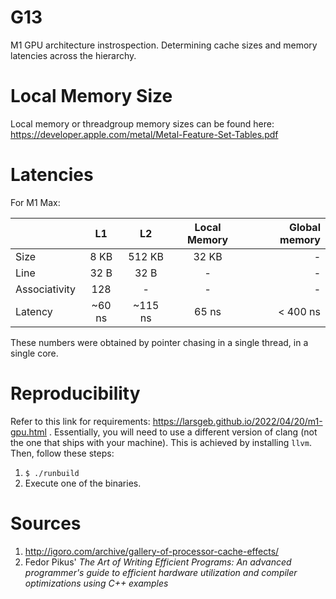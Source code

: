 # G13
M1 GPU architecture instrospection. Determining cache sizes and memory latencies across the hierarchy.

# Local Memory Size
Local memory or threadgroup memory sizes can be found here: https://developer.apple.com/metal/Metal-Feature-Set-Tables.pdf

# Latencies
For M1 Max:

| | L1 | L2 | Local Memory | Global memory |
| :--- | :----: | :----: | :----: | ---: |
| Size | 8 KB | 512 KB | 32 KB | - |
| Line | 32 B | 32 B | - | - |
| Associativity | 128 | - | - | - |
| Latency | ~60 ns | ~115 ns | 65 ns | < 400 ns |

These numbers were obtained by pointer chasing in a single thread, in a single core.

# Reproducibility
Refer to this link for requirements: https://larsgeb.github.io/2022/04/20/m1-gpu.html . Essentially, you will need to use a different version of clang (not the one that ships with your machine). This is achieved by installing `llvm`. Then, follow these steps:

1. `$ ./runbuild`
2. Execute one of the binaries.

# Sources
1. http://igoro.com/archive/gallery-of-processor-cache-effects/
2. Fedor Pikus' _The Art of Writing Efficient Programs: An advanced programmer's guide to efficient hardware utilization and compiler optimizations using C++ examples_